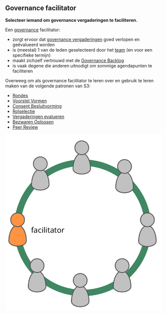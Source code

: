 ## Governance facilitator

<summary>
<strong>Selecteer iemand om governance vergaderingen te faciliteren.</strong>
</summary>

Een [governance](glossary:governance) facilitator:

- zorgt ervoor dat [governance vergaderingen](section:governance-meeting) goed verlopen en geëvalueerd worden
- is (meestal) 1 van de leden geselecteerd door het [team](glossary:team) (en voor een specifieke termijn)
- maakt zichzelf vertrouwd met de [Governance Backlog](section:governance-backlog)
- is vaak degene die anderen uitnodigt om sommige agendapunten te faciliteren

Overweeg om als governance facilitator te leren over en gebruik te leren maken van de volgende patronen van S3:

- [Rondes](section:rounds)
- [Voorstel Vormen](section:proposal-forming)
- [Consent Besluitvorming](section:consent-decision-making)
- [Rolselectie](section:role-selection)
- [Vergaderingen evalueren](section:evaluate-meetings)
- [Bezwaren Oplossen](section:resolve-objections)
- [Peer Review](section:peer-review)

![De governance facilitator is doorgaans een lid van het team](img/circle/facilitator.png)